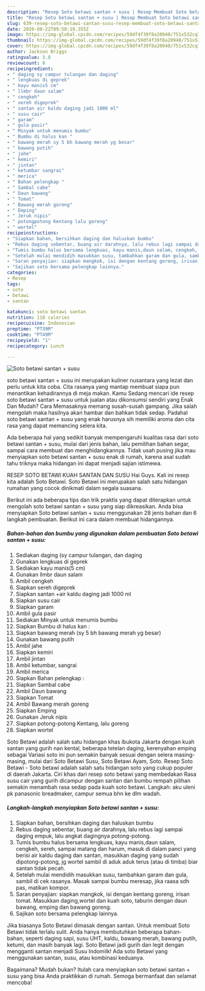 ```yaml
---
description: "Resep Soto betawi santan + susu | Resep Membuat Soto betawi santan + susu Yang Enak dan Simpel"
title: "Resep Soto betawi santan + susu | Resep Membuat Soto betawi santan + susu Yang Enak dan Simpel"
slug: 639-resep-soto-betawi-santan-susu-resep-membuat-soto-betawi-santan-susu-yang-enak-dan-simpel
date: 2020-08-22T09:58:19.355Z
image: https://img-global.cpcdn.com/recipes/59df4f39f8a20940/751x532cq70/soto-betawi-santan-susu-foto-resep-utama.jpg
thumbnail: https://img-global.cpcdn.com/recipes/59df4f39f8a20940/751x532cq70/soto-betawi-santan-susu-foto-resep-utama.jpg
cover: https://img-global.cpcdn.com/recipes/59df4f39f8a20940/751x532cq70/soto-betawi-santan-susu-foto-resep-utama.jpg
author: Jackson Briggs
ratingvalue: 3.8
reviewcount: 8
recipeingredient:
- " daging sy campur tulangan dan daging"
- " lengkuas di geprek"
- " kayu manis5 cm"
- " llmbr daun salam"
- " cengkeh"
- " sereh digeprek"
- " santan air kaldu daging jadi 1000 ml"
- " susu cair"
- " garam"
- " gula pasir"
- " Minyak untuk menumis bumbu"
- " Bumbu di halus kan "
- " bawang merah sy 5 bh bawang merah yg besar"
- " bawang putih"
- " jahe"
- " kemiri"
- " jintan"
- " ketumbar sangrai"
- " merica"
- " Bahan pelengkap "
- " Sambal cabe"
- " Daun bawang"
- " Tomat"
- " Bawang merah goreng"
- " Emping"
- " Jeruk nipis"
- " potongpotong Kentang lalu goreng"
- " wortel"
recipeinstructions:
- "Siapkan bahan, bersihkan daging dan haluskan bumbu"
- "Rebus daging sebentar, buang air darahnya, lalu rebus lagi sampai daging empuk, lalu angkat dagingnya potong-potong."
- "Tumis bumbu halus bersama lengkuas, kayu manis,daun salam, cengkeh, sereh, sampai matang dan harum, masuk di dalam panci yang berisi air kaldu daging dan santan, masukkan daging yang sudah dipotong-potong, jg wortel sambil di aduk aduk terus (atau di timba) biar santan tidak pecah."
- "Setelah mulai mendidih masukkan susu, tambahkan garam dan gula, sambil di cek rasanya. Masak sampai bumbu meresap, jika raasa sdh pas, matikan kompor."
- "Saran penyajian: siapkan mangkok, isi dengan kentang goreng, irisan tomat. Masukkan daging,wortel dan kuah soto, taburin dengan daun bawang, emping dan bawang goreng."
- "Sajikan soto bersama pelengkap lainnya."
categories:
- Resep
tags:
- soto
- betawi
- santan

katakunci: soto betawi santan 
nutrition: 118 calories
recipecuisine: Indonesian
preptime: "PT39M"
cooktime: "PT49M"
recipeyield: "1"
recipecategory: Lunch

---
```



![Soto betawi santan + susu](https://img-global.cpcdn.com/recipes/59df4f39f8a20940/751x532cq70/soto-betawi-santan-susu-foto-resep-utama.jpg)


soto betawi santan + susu ini merupakan kuliner nusantara yang lezat dan perlu untuk kita coba. Cita rasanya yang mantap membuat siapa pun menantikan kehadirannya di meja makan.
Kamu Sedang mencari ide resep soto betawi santan + susu untuk jualan atau dikonsumsi sendiri yang Enak Dan Mudah? Cara Memasaknya memang susah-susah gampang. Jika salah mengolah maka hasilnya akan hambar dan bahkan tidak sedap. Padahal soto betawi santan + susu yang enak harusnya sih memiliki aroma dan cita rasa yang dapat memancing selera kita.

Ada beberapa hal yang sedikit banyak mempengaruhi kualitas rasa dari soto betawi santan + susu, mulai dari jenis bahan, lalu pemilihan bahan segar, sampai cara membuat dan menghidangkannya. Tidak usah pusing jika mau menyiapkan soto betawi santan + susu enak di rumah, karena asal sudah tahu triknya maka hidangan ini dapat menjadi sajian istimewa.

RESEP SOTO BETAWI KUAH SANTAN DAN SUSU Hai Guys. Kali ini resep kita adalah Soto Betawi. Soto Betawi ini merupakan salah satu hidangan rumahan yang cocok dinikmati dalam segala suasana.


Berikut ini ada beberapa tips dan trik praktis yang dapat diterapkan untuk mengolah soto betawi santan + susu yang siap dikreasikan. Anda bisa menyiapkan Soto betawi santan + susu menggunakan 28 jenis bahan dan 6 langkah pembuatan. Berikut ini cara dalam membuat hidangannya.

<!--inarticleads1-->

##### Bahan-bahan dan bumbu yang digunakan dalam pembuatan Soto betawi santan + susu:

1. Sediakan  daging (sy campur tulangan, dan daging
1. Gunakan  lengkuas di geprek
1. Sediakan  kayu manis(5 cm)
1. Gunakan  llmbr daun salam
1. Ambil  cengkeh
1. Siapkan  sereh digeprek
1. Siapkan  santan +air kaldu daging jadi 1000 ml
1. Siapkan  susu cair
1. Siapkan  garam
1. Ambil  gula pasir
1. Sediakan  Minyak untuk menumis bumbu
1. Siapkan  Bumbu di halus kan :
1. Siapkan  bawang merah (sy 5 bh bawang merah yg besar)
1. Gunakan  bawang putih
1. Ambil  jahe
1. Siapkan  kemiri
1. Ambil  jintan
1. Ambil  ketumbar, sangrai
1. Ambil  merica
1. Siapkan  Bahan pelengkap :
1. Siapkan  Sambal cabe
1. Ambil  Daun bawang
1. Siapkan  Tomat
1. Ambil  Bawang merah goreng
1. Siapkan  Emping
1. Gunakan  Jeruk nipis
1. Siapkan  potong-potong Kentang, lalu goreng
1. Siapkan  wortel


Soto Betawi adalah salah satu hidangan khas ibukota Jakarta dengan kuah santan yang gurih nan kental, beberapa tetelan daging, kerenyahan emping sebagai Variasi soto ini pun semakin banyak sesuai dengan selera masing-masing, mulai dari Soto Betawi Susu, Soto Betawi Ayam, Soto. Resep Soto Betawi - Soto betawi adalah salah satu hidangan soto yang cukup populer di daerah Jakarta. Ciri khas dari resep soto betawi yang membedakan Rasa susu cair yang gurih dicampur dengan santan dan bumbu rempah pilihan semakin menambah rasa sedap pada kuah soto betawi. Langkah: aku uleni pk panasonic breadmaker, campur semua bhn ke dlm wadah. 

<!--inarticleads2-->

##### Langkah-langkah menyiapkan Soto betawi santan + susu:

1. Siapkan bahan, bersihkan daging dan haluskan bumbu
1. Rebus daging sebentar, buang air darahnya, lalu rebus lagi sampai daging empuk, lalu angkat dagingnya potong-potong.
1. Tumis bumbu halus bersama lengkuas, kayu manis,daun salam, cengkeh, sereh, sampai matang dan harum, masuk di dalam panci yang berisi air kaldu daging dan santan, masukkan daging yang sudah dipotong-potong, jg wortel sambil di aduk aduk terus (atau di timba) biar santan tidak pecah.
1. Setelah mulai mendidih masukkan susu, tambahkan garam dan gula, sambil di cek rasanya. Masak sampai bumbu meresap, jika raasa sdh pas, matikan kompor.
1. Saran penyajian: siapkan mangkok, isi dengan kentang goreng, irisan tomat. Masukkan daging,wortel dan kuah soto, taburin dengan daun bawang, emping dan bawang goreng.
1. Sajikan soto bersama pelengkap lainnya.


Jika biasanya Soto Betawi dimasak dengan santan. Untuk membuat Soto Betawi tidak terlalu sulit. Anda hanya membutuhkan beberapa bahan-bahan, seperti daging sapi, susu UHT, kaldu, bawang merah, bawang putih, ketumi, dan masih banyak lagi. Soto Betawi jadi gurih dan legit dengan mengganti santan menjadi Susu Indomilk! Ada soto Betawi yang menggunakan santan, susu, atau kombinasi keduanya. 

Bagaimana? Mudah bukan? Itulah cara menyiapkan soto betawi santan + susu yang bisa Anda praktikkan di rumah. Semoga bermanfaat dan selamat mencoba!
